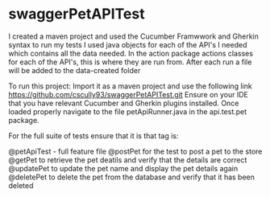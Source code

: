 # swaggerPetAPITest
I created a maven project and used the Cucumber Framwwork and Gherkin syntax to run my tests
I used java objects for each of the API's I needed which contains all the data needed.
In the action package actions classes for each of the API's, this is where they are run from.
After each run a file will be added to the data-created folder

To run this project:
Import it as a maven project and use the following link https://github.com/cscully93/swaggerPetAPITest.git
Ensure on your IDE that you have relevant Cucumber and Gherkin plugins installed.
Once loaded properly navigate to the file petApiRunner.java in the api.test.pet package.

For the full suite of tests ensure that it is that tag is:

@petApiTest - full feature file
@postPet for the test to post a pet to the store
@getPet to retrieve the pet deatils and verify that the details are correct
@updatePet to update the pet name and display the pet details again
@deletePet to delete the pet from the database and verify that it has been deleted

